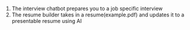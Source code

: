 1) The interview chatbot prepares you to a job specific interview
2) The resume builder takes in a resume(example.pdf) and updates it to a presentable resume using AI
